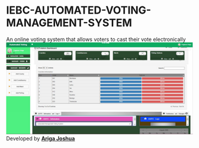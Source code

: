 # IEBC-AUTOMATED-VOTING-MANAGEMENT-SYSTEM
An online voting system that allows voters to cast their vote electronically
<a href="http://wagitongaagencies.co.ke/iebcarigajoshua"/> 
![preview](TEST.JPG) </a>
<br>Developed by <a href="https://facebook.com/joshua.ariga"/><b>Ariga Joshua</b></br></a>
